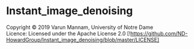 # Instant_image_denoising

Copyright © 2019 Varun Mannam, University of Notre Dame  
Licence: Licensed under the Apache License 2.0 [!https://github.com/ND-HowardGroup/Instant_image_denoising/blob/master/LICENSE]
